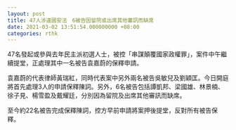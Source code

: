 ```yaml
---
layout: post
title: 47人涉違國安法　6被告因留院或出席其他審訊而缺席
date: 2021-03-02 13:51:54.000000000 +08:00
categories: rthk
---
```


47名發起或參與去年民主派初選人士，被控「串謀顛覆國家政權罪」，案件中午繼續提堂，正處理其中一名被告袁嘉蔚的保釋申請。

袁嘉蔚的代表律師黃瑞紅，同時代表案中另外兩名被告吳敏兒及劉穎匡。今日開庭將首先處理3人的申請保釋陳詞。另外，6名被告包括譚凱邦、梁國雄、林景楠、徐子見、楊雪盈及戴耀廷，分別因為留院及出席其他審訊而缺席。

至今約22名被告完成保釋陳詞，控方早前申請將案押後提堂，反對所有被告保釋。
